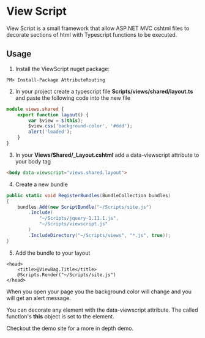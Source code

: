 View Script
===========

View Script is a small framework that allow ASP.NET MVC cshtml files to decorate sections of html with Typescript functions to be executed.

Usage
-----

1. Install the ViewScript nuget package:
```
PM> Install-Package AttributeRouting
```
2. In your project create a typescript file **Scripts/views/shared/layout.ts** and paste the following code into the new file 
``` typescript
module views.shared {
    export function layout() {
        var $view = $(this);
        $view.css('background-color', '#ddd');
        alert('loaded');
    }
}
```
3. In your **Views/Shared/_Layout.cshtml** add a data-viewscript attribute to your body tag
``` html
<body data-viewscript="views.shared.layout">
```
4. Create a new bundle
``` csharp
public static void RegisterBundles(BundleCollection bundles)
{
    bundles.Add(new ScriptBundle("~/Scripts/site.js")
        .Include(
            "~/Scripts/jquery-1.11.1.js",
            "~/Scripts/viewscript.js"
        )
        .IncludeDirectory("~/Scripts/views", "*.js", true));
}
```
5. Add the bundle to your layout
``` cshtml
<head>
    <title>@ViewBag.Title</title>
    @Scripts.Render("~/Scripts/site.js")
</head>
```

When you open your page you the background color will change and you will get an alert message.

You can decorate any element with the data-viewscript attribute. The called function's **this** object is set to the element.

Checkout the demo site for a more in depth demo.